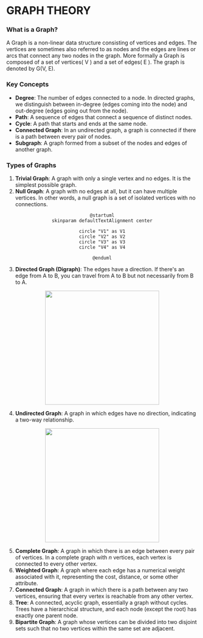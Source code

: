 # GRAPH THEORY

### What is a Graph?

A Graph is a non-linear data structure consisting of vertices and edges. The vertices are sometimes also referred to as nodes and the edges are lines or arcs that connect any two nodes in the graph. More formally a Graph is composed of a set of vertices( V ) and a set of edges( E ). The graph is denoted by G(V, E).

### Key Concepts

- **Degree**: The number of edges connected to a node. In directed graphs, we distinguish between in-degree (edges coming into the node) and out-degree (edges going out from the node).
- **Path**: A sequence of edges that connect a sequence of distinct nodes.
- **Cycle**: A path that starts and ends at the same node.
- **Connected Graph**: In an undirected graph, a graph is connected if there is a path between every pair of nodes.
- **Subgraph**: A graph formed from a subset of the nodes and edges of another graph.

### Types of Graphs

1. **Trivial Graph**: A graph with only a single vertex and no edges. It is the simplest possible graph.
2. **Null Graph**: A graph with no edges at all, but it can have multiple vertices. In other words, a null graph is a set of isolated vertices with no connections.
<center>

```plantuml
@startuml
skinparam defaultTextAlignment center

circle "V1" as V1
circle "V2" as V2
circle "V3" as V3
circle "V4" as V4

@enduml
```

</center>

3. **Directed Graph (Digraph)**: The edges have a direction. If there's an edge from A to B, you can travel from A to B but not necessarily from B to A.
<center>
   <img src='https://upload.wikimedia.org/wikipedia/commons/thumb/a/a2/Directed.svg/1024px-Directed.svg.png'  width = 300, height= 300>
</center>

4. **Undirected Graph**: A graph in which edges have no direction, indicating a two-way relationship.

<center>
   <img src='https://upload.wikimedia.org/wikipedia/commons/thumb/b/bf/Undirected.svg/1024px-Undirected.svg.png'  width = 300, height= 300>
</center>

5. **Complete Graph**: A graph in which there is an edge between every pair of vertices. In a complete graph with $n$ vertices, each vertex is connected to every other vertex.
6. **Weighted Graph**: A graph where each edge has a numerical weight associated with it, representing the cost, distance, or some other attribute.
7. **Connected Graph**: A graph in which there is a path between any two vertices, ensuring that every vertex is reachable from any other vertex.
8. **Tree**: A connected, acyclic graph, essentially a graph without cycles. Trees have a hierarchical structure, and each node (except the root) has exactly one parent node.
9. **Bipartite Graph**: A graph whose vertices can be divided into two disjoint sets such that no two vertices within the same set are adjacent.
